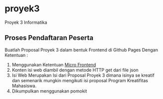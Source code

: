 # proyek3
Proyek 3 Informatika

## Proses Pendaftaran Peserta

Buatlah Proposal Proyek 3 dalam bentuk Frontend di Github Pages Dengan Ketentuan :
1. Menggunakan Ketentuan [Micro Frontend](https://vanillajskit.github.io/)
2. Konten isi web diambil dengan metode HTTP get dari file json
3. Isi Web Merupakan Isi dari Proposal Proyek 3 dimana isinya se kreatif dan semenarik mungkin mengikuti isi proposal Program Kreatifitas Mahasiswa.
4. Dikumpulkan menggunakan pomokit
